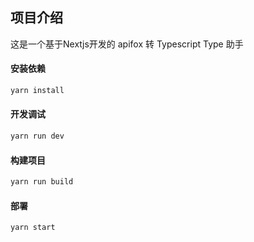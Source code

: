 
## 项目介绍

这是一个基于Nextjs开发的 apifox 转 Typescript Type 助手

#### 安装依赖

```bash
yarn install
```

#### 开发调试

```bash
yarn run dev
```

#### 构建项目

```bash
yarn run build
```

#### 部署

```bash
yarn start
```
